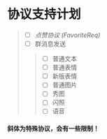 # 协议支持计划

> - [ ] *点赞协议 (FavoriteReq)*
> - [ ] 群消息发送 
>> - [ ] 普通文本
>> - [ ] 普通表情
>> - [ ] 新版表情
>> - [ ] 普通图片
>> - [ ] 秀图
>> - [ ] 闪照
>> - [ ] 语音



#### 斜体为特殊协议，会有一些限制！
